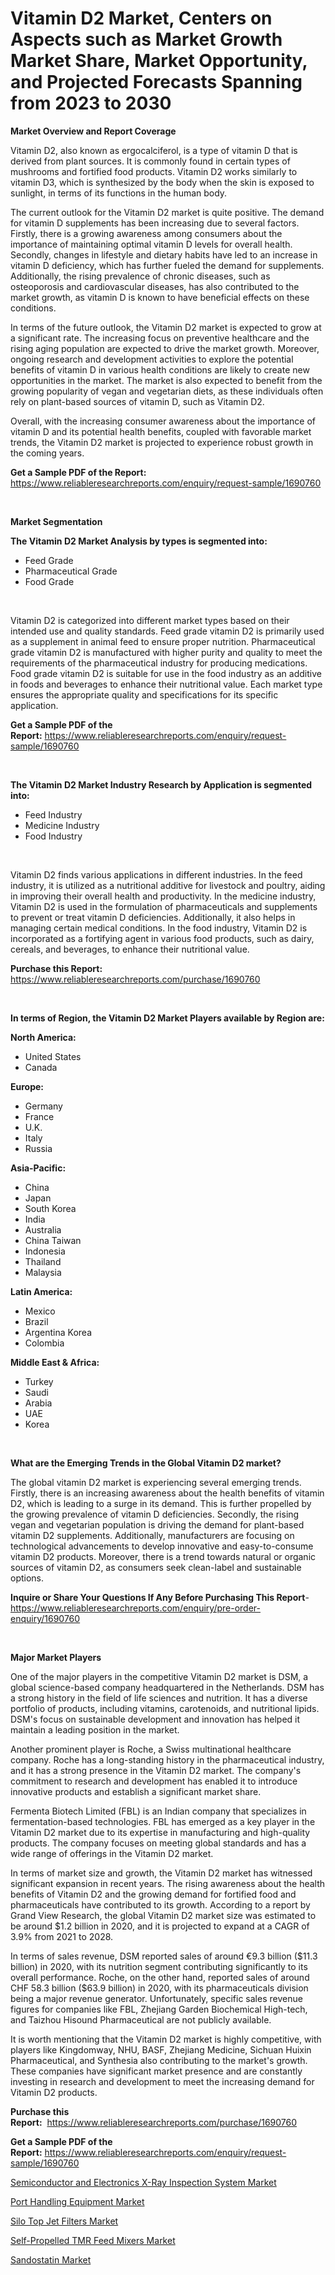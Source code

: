 <p><h1>Vitamin D2 Market, Centers on Aspects such as Market Growth Market Share, Market Opportunity, and Projected Forecasts Spanning from 2023 to 2030</h1></p><p><strong>Market Overview and Report Coverage</strong></p>
<p><p>Vitamin D2, also known as ergocalciferol, is a type of vitamin D that is derived from plant sources. It is commonly found in certain types of mushrooms and fortified food products. Vitamin D2 works similarly to vitamin D3, which is synthesized by the body when the skin is exposed to sunlight, in terms of its functions in the human body.</p><p>The current outlook for the Vitamin D2 market is quite positive. The demand for vitamin D supplements has been increasing due to several factors. Firstly, there is a growing awareness among consumers about the importance of maintaining optimal vitamin D levels for overall health. Secondly, changes in lifestyle and dietary habits have led to an increase in vitamin D deficiency, which has further fueled the demand for supplements. Additionally, the rising prevalence of chronic diseases, such as osteoporosis and cardiovascular diseases, has also contributed to the market growth, as vitamin D is known to have beneficial effects on these conditions.</p><p>In terms of the future outlook, the Vitamin D2 market is expected to grow at a significant rate. The increasing focus on preventive healthcare and the rising aging population are expected to drive the market growth. Moreover, ongoing research and development activities to explore the potential benefits of vitamin D in various health conditions are likely to create new opportunities in the market. The market is also expected to benefit from the growing popularity of vegan and vegetarian diets, as these individuals often rely on plant-based sources of vitamin D, such as Vitamin D2.</p><p>Overall, with the increasing consumer awareness about the importance of vitamin D and its potential health benefits, coupled with favorable market trends, the Vitamin D2 market is projected to experience robust growth in the coming years.</p></p>
<p><strong>Get a Sample PDF of the Report:</strong> <a href="https://www.reliableresearchreports.com/enquiry/request-sample/1690760">https://www.reliableresearchreports.com/enquiry/request-sample/1690760</a></p>
<p>&nbsp;</p>
<p><strong>Market Segmentation</strong></p>
<p><strong>The Vitamin D2 Market Analysis by types is segmented into:</strong></p>
<p><ul><li>Feed Grade</li><li>Pharmaceutical Grade</li><li>Food Grade</li></ul></p>
<p>&nbsp;</p>
<p><p>Vitamin D2 is categorized into different market types based on their intended use and quality standards. Feed grade vitamin D2 is primarily used as a supplement in animal feed to ensure proper nutrition. Pharmaceutical grade vitamin D2 is manufactured with higher purity and quality to meet the requirements of the pharmaceutical industry for producing medications. Food grade vitamin D2 is suitable for use in the food industry as an additive in foods and beverages to enhance their nutritional value. Each market type ensures the appropriate quality and specifications for its specific application.</p></p>
<p><strong>Get a Sample PDF of the Report:</strong>&nbsp;<a href="https://www.reliableresearchreports.com/enquiry/request-sample/1690760">https://www.reliableresearchreports.com/enquiry/request-sample/1690760</a></p>
<p>&nbsp;</p>
<p><strong>The Vitamin D2 Market Industry Research by Application is segmented into:</strong></p>
<p><ul><li>Feed Industry</li><li>Medicine Industry</li><li>Food Industry</li></ul></p>
<p>&nbsp;</p>
<p><p>Vitamin D2 finds various applications in different industries. In the feed industry, it is utilized as a nutritional additive for livestock and poultry, aiding in improving their overall health and productivity. In the medicine industry, Vitamin D2 is used in the formulation of pharmaceuticals and supplements to prevent or treat vitamin D deficiencies. Additionally, it also helps in managing certain medical conditions. In the food industry, Vitamin D2 is incorporated as a fortifying agent in various food products, such as dairy, cereals, and beverages, to enhance their nutritional value.</p></p>
<p><strong>Purchase this Report:</strong>&nbsp; <a href="https://www.reliableresearchreports.com/purchase/1690760">https://www.reliableresearchreports.com/purchase/1690760</a></p>
<p>&nbsp;</p>
<p><strong>In terms of Region, the Vitamin D2 Market Players available by Region are:</strong></p>
<p>
    <p> <strong> North America: </strong>
        <ul>
            <li>United States</li>
            <li>Canada</li>
        </ul>
        </p> 
    <p> <strong> Europe: </strong>
        <ul>
            <li>Germany</li>
            <li>France</li>
            <li>U.K.</li>
            <li>Italy</li>
            <li>Russia</li>
        </ul>
        </p> 
    <p> <strong> Asia-Pacific: </strong>
        <ul>
            <li>China</li>
            <li>Japan</li>
            <li>South Korea</li>
            <li>India</li>
            <li>Australia</li>
            <li>China Taiwan</li>
            <li>Indonesia</li>
            <li>Thailand</li>
            <li>Malaysia</li>
        </ul>
        </p> 
    <p> <strong> Latin America: </strong>
        <ul>
            <li>Mexico</li>
            <li>Brazil</li>
            <li>Argentina Korea</li>
            <li>Colombia</li>
        </ul>
        </p> 
    <p> <strong> Middle East & Africa: </strong>
        <ul>
            <li>Turkey</li>
            <li>Saudi</li>
            <li>Arabia</li>
            <li>UAE</li>
            <li>Korea</li>
        </ul>
    </p>
    </p>
<p>&nbsp;</p>
<p><strong>What are the Emerging Trends in the Global Vitamin D2 market?</strong></p>
<p><p>The global vitamin D2 market is experiencing several emerging trends. Firstly, there is an increasing awareness about the health benefits of vitamin D2, which is leading to a surge in its demand. This is further propelled by the growing prevalence of vitamin D deficiencies. Secondly, the rising vegan and vegetarian population is driving the demand for plant-based vitamin D2 supplements. Additionally, manufacturers are focusing on technological advancements to develop innovative and easy-to-consume vitamin D2 products. Moreover, there is a trend towards natural or organic sources of vitamin D2, as consumers seek clean-label and sustainable options.</p></p>
<p><strong>Inquire or Share Your Questions If Any Before Purchasing This Report</strong>- <a href="https://www.reliableresearchreports.com/enquiry/pre-order-enquiry/1690760">https://www.reliableresearchreports.com/enquiry/pre-order-enquiry/1690760</a></p>
<p>&nbsp;</p>
<p><strong>Major Market Players</strong></p>
<p><p>One of the major players in the competitive Vitamin D2 market is DSM, a global science-based company headquartered in the Netherlands. DSM has a strong history in the field of life sciences and nutrition. It has a diverse portfolio of products, including vitamins, carotenoids, and nutritional lipids. DSM's focus on sustainable development and innovation has helped it maintain a leading position in the market.</p><p>Another prominent player is Roche, a Swiss multinational healthcare company. Roche has a long-standing history in the pharmaceutical industry, and it has a strong presence in the Vitamin D2 market. The company's commitment to research and development has enabled it to introduce innovative products and establish a significant market share.</p><p>Fermenta Biotech Limited (FBL) is an Indian company that specializes in fermentation-based technologies. FBL has emerged as a key player in the Vitamin D2 market due to its expertise in manufacturing and high-quality products. The company focuses on meeting global standards and has a wide range of offerings in the Vitamin D2 market.</p><p>In terms of market size and growth, the Vitamin D2 market has witnessed significant expansion in recent years. The rising awareness about the health benefits of Vitamin D2 and the growing demand for fortified food and pharmaceuticals have contributed to its growth. According to a report by Grand View Research, the global Vitamin D2 market size was estimated to be around $1.2 billion in 2020, and it is projected to expand at a CAGR of 3.9% from 2021 to 2028.</p><p>In terms of sales revenue, DSM reported sales of around €9.3 billion ($11.3 billion) in 2020, with its nutrition segment contributing significantly to its overall performance. Roche, on the other hand, reported sales of around CHF 58.3 billion ($63.9 billion) in 2020, with its pharmaceuticals division being a major revenue generator. Unfortunately, specific sales revenue figures for companies like FBL, Zhejiang Garden Biochemical High-tech, and Taizhou Hisound Pharmaceutical are not publicly available.</p><p>It is worth mentioning that the Vitamin D2 market is highly competitive, with players like Kingdomway, NHU, BASF, Zhejiang Medicine, Sichuan Huixin Pharmaceutical, and Synthesia also contributing to the market's growth. These companies have significant market presence and are constantly investing in research and development to meet the increasing demand for Vitamin D2 products.</p></p>
<p><strong>Purchase this Report:</strong>&nbsp;&nbsp;<a href="https://www.reliableresearchreports.com/purchase/1690760">https://www.reliableresearchreports.com/purchase/1690760</a></p>
<p></p>
<p><strong>Get a Sample PDF of the Report:</strong>&nbsp;<a href="https://www.reliableresearchreports.com/enquiry/request-sample/1690760">https://www.reliableresearchreports.com/enquiry/request-sample/1690760</a></p>
<p><p><a href="https://www.linkedin.com/pulse/semiconductor-electronics-x-ray-inspection-system-market/">Semiconductor and Electronics X-Ray Inspection System Market</a></p><p><a href="https://medium.com/@seanhunt765/port-handling-equipment-market-size-market-outlook-and-market-forecast-2023-to-2030-1e975e5882ac">Port Handling Equipment Market</a></p><p><a href="https://www.linkedin.com/pulse/silo-top-jet-filters-market-size-share-amp-trends-analysis-l0bje/">Silo Top Jet Filters Market</a></p><p><a href="https://www.linkedin.com/pulse/self-propelled-tmr-feed-mixers-market-size-share-global-analysis/">Self-Propelled TMR Feed Mixers Market</a></p><p><a href="https://medium.com/@alanwatkins6h/sandostatin-market-trends-forecast-and-competitive-analysis-to-2030-ff703e9c36f4">Sandostatin Market</a></p></p>